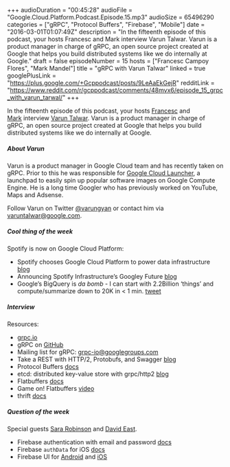 +++
audioDuration = "00:45:28"
audioFile = "Google.Cloud.Platform.Podcast.Episode.15.mp3"
audioSize = 65496290 
categories = ["gRPC", "Protocol Buffers", "Firebase", "Mobile"]
date = "2016-03-01T01:07:49Z"
description = "In the fifteenth episode of this podcast, your hosts Francesc and Mark interview Varun Talwar. Varun is a product manager in charge of gRPC, an open source project created at Google that helps you build distributed systems like we do internally at Google."
draft = false
episodeNumber = 15
hosts = ["Francesc Campoy Flores", "Mark Mandel"]
title = "gRPC with Varun Talwar"
linked = true
googlePlusLink = "https://plus.google.com/+Gcppodcast/posts/9LeAaEkGejR"
redditLink = "https://www.reddit.com/r/gcppodcast/comments/48mvx6/episode_15_grpc_with_varun_tarwal/"
+++

In the fifteenth episode of this podcast, your hosts
[Francesc](http://twitter.com/francesc) and
[Mark](http://twitter.com/neurotic) interview
[Varun Talwar](https://twitter.com/varungyan).
Varun is a product manager in charge of gRPC, an open source
project created at Google that helps you build distributed systems
like we do internally at Google.
<!--more-->

##### About Varun

Varun is a product manager in Google Cloud team and has recently taken on gRPC.
Prior to this he was responsible for
[Google Cloud Launcher](https://cloud.google.com/launcher/),
a launchpad to easily spin up popular software images on Google Compute Engine.
He is a long time Googler who has previously worked on YouTube, Maps and Adsense.

Follow Varun on Twitter [@varungyan](https://twitter.com/varungyan)
or contact him via [varuntalwar@google.com](mailto:varuntalwar@google.com).

##### Cool thing of the week

Spotify is now on Google Cloud Platform:

- Spotify chooses Google Cloud Platform to power data infrastructure [blog](http://googlecloudplatform.blogspot.com/2016/02/Spotify-chooses-Google-Cloud-Platform-to-power-data-infrastructure.html)
- Announcing Spotify Infrastructure’s Googley Future [blog](https://news.spotify.com/us/2016/02/23/announcing-spotify-infrastructures-googley-future/)
- Google’s BigQuery is *da bomb* - I can start with 2.2Billion ‘things’ and compute/summarize down to 20K in < 1 min. [tweet](https://twitter.com/plamere/status/702168809445134336)

##### Interview

Resources:

- [grpc.io](http://grpc.io)
- gRPC on [GitHub](https://github.com/grpc)
- Mailing list for gRPC: [grpc-io@googlegroups.com](https://groups.google.com/forum/#!forum/grpc-io)
- Take a REST with HTTP/2, Protobufs, and Swagger [blog](https://coreos.com/blog/gRPC-protobufs-swagger.html)
- Protocol Buffers [docs](https://developers.google.com/protocol-buffers/docs/encoding)
- etcd: distributed key-value store with grpc/http2 [blog](https://blog.gopheracademy.com/advent-2015/etcd-distributed-key-value-store-with-grpc-http2/)
- Flatbuffers [docs](https://google.github.io/flatbuffers/)
- Game on! Flatbuffers [video](https://www.youtube.com/watch?v=iQTxMkSJ1dQ)
- thrift [docs](https://thrift.apache.org/)

##### Question of the week

Special guests [Sara Robinson](https://twitter.com/SRobTweets) and [David East](https://twitter.com/_davideast).

- Firebase authentication with email and password [docs](https://www.firebase.com/docs/web/guide/login/password.html)
- Firebase `authData` for iOS [docs](https://www.firebase.com/docs/ios/api/#firebase_authData)
- Firebase UI for [Android](https://github.com/firebase/FirebaseUI-Android) and [iOS](https://github.com/firebase/FirebaseUI-iOS)
